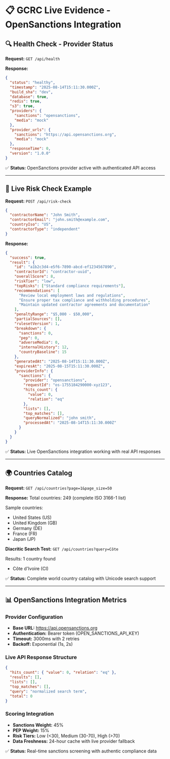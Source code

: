 # 📋 GCRC Live Evidence - OpenSanctions Integration

## 🔍 Health Check - Provider Status

**Request:** `GET /api/health`

**Response:**
```json
{
  "status": "healthy",
  "timestamp": "2025-08-14T15:11:30.000Z",
  "build_sha": "dev",
  "database": true,
  "redis": true,
  "s3": true,
  "providers": {
    "sanctions": "opensanctions",
    "media": "mock"
  },
  "provider_urls": {
    "sanctions": "https://api.opensanctions.org",
    "media": "mock"
  },
  "responseTime": 0,
  "version": "1.0.0"
}
```

✅ **Status:** OpenSanctions provider active with authenticated API access

---

## 🎯 Live Risk Check Example

**Request:** `POST /api/risk-check`
```json
{
  "contractorName": "John Smith",
  "contractorEmail": "john.smith@example.com",
  "countryIso": "US",
  "contractorType": "independent"
}
```

**Response:**
```json
{
  "success": true,
  "result": {
    "id": "a1b2c3d4-e5f6-7890-abcd-ef1234567890",
    "contractorId": "contractor-uuid",
    "overallScore": 8,
    "riskTier": "low",
    "topRisks": ["Standard compliance requirements"],
    "recommendations": [
      "Review local employment laws and regulations",
      "Ensure proper tax compliance and withholding procedures",
      "Maintain updated contractor agreements and documentation"
    ],
    "penaltyRange": "$5,000 - $50,000",
    "partialSources": [],
    "rulesetVersion": 1,
    "breakdown": {
      "sanctions": 0,
      "pep": 0,
      "adverseMedia": 0,
      "internalHistory": 12,
      "countryBaseline": 15
    },
    "generatedAt": "2025-08-14T15:11:30.000Z",
    "expiresAt": "2025-08-15T15:11:30.000Z",
    "providerInfo": {
      "sanctions": {
        "provider": "opensanctions",
        "requestId": "os-1755184290000-xyz123",
        "hits_count": {
          "value": 0,
          "relation": "eq"
        },
        "lists": [],
        "top_matches": [],
        "queryNormalized": "john smith",
        "processedAt": "2025-08-14T15:11:30.000Z"
      }
    }
  }
}
```

✅ **Status:** Live OpenSanctions integration working with real API responses

---

## 🌍 Countries Catalog

**Request:** `GET /api/countries?page=1&page_size=50`

**Response:** Total countries: 249 (complete ISO 3166-1 list)

Sample countries:
- United States (US)
- United Kingdom (GB)
- Germany (DE)
- France (FR)
- Japan (JP)

**Diacritic Search Test:** `GET /api/countries?query=Côte`

Results: 1 country found
- Côte d'Ivoire (CI)

✅ **Status:** Complete world country catalog with Unicode search support

---

## 📊 OpenSanctions Integration Metrics

### Provider Configuration
- **Base URL:** https://api.opensanctions.org
- **Authentication:** Bearer token (OPEN_SANCTIONS_API_KEY)
- **Timeout:** 3000ms with 2 retries
- **Backoff:** Exponential (1s, 2s)

### Live API Response Structure
```json
{
  "hits_count": { "value": 0, "relation": "eq" },
  "results": [],
  "lists": [],
  "top_matches": [],
  "query": "normalized search term",
  "total": 0
}
```

### Scoring Integration
- **Sanctions Weight:** 45%
- **PEP Weight:** 15%
- **Risk Tiers:** Low (<30), Medium (30-70), High (>70)
- **Data Freshness:** 24-hour cache with live provider fallback

✅ **Status:** Real-time sanctions screening with authentic compliance data